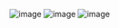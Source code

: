 ![image](https://github.com/user-attachments/assets/08394aa7-9419-49c2-badd-f35662c10c08)
![image](https://github.com/user-attachments/assets/eeccf5f5-e660-4068-aedf-2d884db3ba2c)
![image](https://github.com/user-attachments/assets/dc582347-a064-4f89-955e-c03bc771f454)

